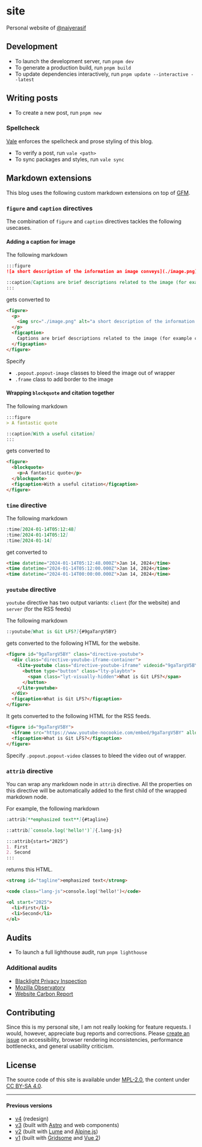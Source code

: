 # site

Personal website of [@naiyerasif](https://github.com/naiyerasif)

## Development

- To launch the development server, run `pnpm dev`
- To generate a production build, run `pnpm build`
- To update dependencies interactively, run `pnpm update --interactive --latest`

## Writing posts

- To create a new post, run `pnpm new`

### Spellcheck

[Vale](https://vale.sh) enforces the spellcheck and prose styling of this blog.

- To verify a post, run `vale <path>`
- To sync packages and styles, run `vale sync`

## Markdown extensions

This blog uses the following custom markdown extensions on top of [GFM](https://github.github.com/gfm/).

### `figure` and `caption` directives

The combination of `figure` and `caption` directives tackles the following usecases.

#### Adding a caption for image

The following markdown

```md
:::figure
![a short description of the information an image conveys](./image.png)

::caption[Captions are brief descriptions related to the image (for example commentary, attributions or quotations).]
:::
```

gets converted to

```html
<figure>
  <p>
    <img src="./image.png" alt="a short description of the information an image conveys">
  </p>
  <figcaption>
    Captions are brief descriptions related to the image (for example commentary, attributions or quotations).
  </figcaption>
</figure>
```

Specify
- `.popout.popout-image` classes to bleed the image out of wrapper
- `.frame` class to add border to the image

#### Wrapping `blockquote` and citation together

The following markdown

```md
:::figure
> A fantastic quote

::caption[With a useful citation]
:::
```

gets converted to

```html
<figure>
  <blockquote>
    <p>A fantastic quote</p>
  </blockquote>
  <figcaption>With a useful citation</figcaption>
</figure>
```

### `time` directive

The following markdown

```md
:time[2024-01-14T05:12:48]
:time[2024-01-14T05:12]
:time[2024-01-14]
```

get converted to

```html
<time datetime="2024-01-14T05:12:48.000Z">Jan 14, 2024</time>
<time datetime="2024-01-14T05:12:00.000Z">Jan 14, 2024</time>
<time datetime="2024-01-14T00:00:00.000Z">Jan 14, 2024</time>
```

### `youtube` directive

`youtube` directive has two output variants: `client` (for the website) and `server` (for the RSS feeds)

The following markdown

```md
::youtube[What is Git LFS?]{#9gaTargV5BY}
```

gets converted to the following HTML for the website.

```html
<figure id="9gaTargV5BY" class="directive-youtube">
  <div class="directive-youtube-iframe-container">
    <lite-youtube class="directive-youtube-iframe" videoid="9gaTargV5BY" playlabel="What is Git LFS?" style="background-image: url(&quot;https://i.ytimg.com/vi/9gaTargV5BY/hqdefault.jpg&quot;);">
      <button type="button" class="lty-playbtn">
        <span class="lyt-visually-hidden">What is Git LFS?</span>
      </button>
    </lite-youtube>
  </div>
  <figcaption>What is Git LFS?</figcaption>
</figure>
```

It gets converted to the following HTML for the RSS feeds.

```html
<figure id="9gaTargV5BY">
  <iframe src="https://www.youtube-nocookie.com/embed/9gaTargV5BY" allow="join-ad-interest-group &#x27;none&#x27;; run-ad-auction &#x27;none&#x27;; encrypted-media; picture-in-picture; fullscreen" loading="lazy" title="What is Git LFS?"></iframe>
  <figcaption>What is Git LFS?</figcaption>
</figure>
```

Specify `.popout.popout-video` classes to bleed the video out of wrapper.

### `attrib` directive

You can wrap any markdown node in `attrib` directive. All the properties on this directive will be automatically added to the first child of the wrapped markdown node.

For example, the following markdown

```md
:attrib[**emphasized text**]{#tagline}

::attrib[`console.log('hello!')`]{.lang-js}

:::attrib{start="2025"}
1. First
2. Second
:::
```

returns this HTML.

```html
<strong id="tagline">emphasized text</strong>

<code class="lang-js">console.log('hello!')</code>

<ol start="2025">
  <li>First</li>
  <li>Second</li>
</ol>
```

## Audits

- To launch a full lighthouse audit, run `pnpm lighthouse`

### Additional audits

- [Blacklight Privacy Inspection](https://themarkup.org/blacklight?url=www.naiyerasif.com)
- [Mozilla Observatory](https://observatory.mozilla.org/analyze/www.naiyerasif.com)
- [Website Carbon Report](https://www.websitecarbon.com/website/naiyerasif-com/)

## Contributing

Since this is my personal site, I am not really looking for feature requests. I would, however, appreciate bug reports and corrections. Please [create an issue](https://github.com/naiyerasif/site/issues/new) on accessibility, browser rendering inconsistencies, performance bottlenecks, and general usability criticism.

## License

The source code of this site is available under [MPL-2.0](./LICENSE.md), the content under [CC BY-SA 4.0](https://creativecommons.org/licenses/by-sa/4.0/).

---

#### Previous versions

- [v4](https://github.com/naiyerasif/site/tree/v4) (redesign)
- [v3](https://github.com/naiyerasif/site/tree/v3) (built with [Astro](https://github.com/withastro/astro) and web components)
- [v2](https://github.com/naiyerasif/site/tree/v2) (built with [Lume](https://github.com/lumeland/lume) and [Alpine.js](https://github.com/alpinejs/alpine))
- [v1](https://github.com/naiyerasif/site/tree/v1) (built with [Gridsome](https://github.com/gridsome/gridsome) and [Vue 2](https://github.com/vuejs/vue))
